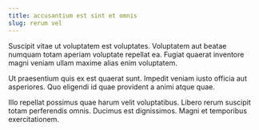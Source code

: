 ```yaml
---
title: accusantium est sint et omnis
slug: rerum vel
---
```


Suscipit vitae ut voluptatem est voluptates. Voluptatem aut beatae numquam totam aperiam voluptate repellat ea. Fugiat quaerat inventore magni veniam ullam maxime alias enim voluptatem.

Ut praesentium quis ex est quaerat sunt. Impedit veniam iusto officia aut asperiores. Quo eligendi id quae provident a animi atque quae.

Illo repellat possimus quae harum velit voluptatibus. Libero rerum suscipit totam perferendis omnis. Ducimus est dignissimos. Magni et temporibus exercitationem.
